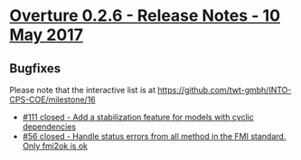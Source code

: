 
# [Overture 0.2.6 - Release Notes - 10 May 2017](https://github.com/twt-gmbh/INTO-CPS-COE/milestone/16)

## Bugfixes

Please note that the interactive list is at <https://github.com/twt-gmbh/INTO-CPS-COE/milestone/16>
* [#111 closed - Add a stabilization feature for models with cyclic dependencies](https://github.com/twt-gmbh/INTO-CPS-COE/issues/111)
* [#56 closed - Handle status errors from all method in the FMI standard. Only fmi2ok is ok](https://github.com/twt-gmbh/INTO-CPS-COE/issues/56)
